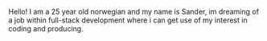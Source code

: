Hello!
I am a 25 year old norwegian and my name is Sander, im dreaming of a job within full-stack development where i can get use of my interest in coding and producing.
